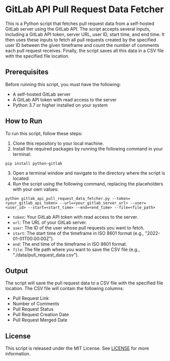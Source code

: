# GitLab API Pull Request Data Fetcher

This is a Python script that fetches pull request data from a self-hosted GitLab server using the GitLab API. The script accepts several inputs, including a GitLab API token, server URL, user ID, start time, and end time. It then uses these inputs to fetch all pull requests created by the specified user ID between the given timeframe and count the number of comments each pull request receives. Finally, the script saves all this data in a CSV file with the specified file location.

## Prerequisites

Before running this script, you must have the following:

- A self-hosted GitLab server
- A GitLab API token with read access to the server
- Python 3.7 or higher installed on your system

## How to Run

To run this script, follow these steps:

1. Clone this repository to your local machine.
2. Install the required packages by running the following command in your terminal:
```
pip install python-gitlab
```
3. Open a terminal window and navigate to the directory where the script is located.
4. Run the script using the following command, replacing the placeholders with your own values:
```
python gitlab_api_pull_request_data_fetcher.py --token=<your_gitlab_api_token> --url=<your_gitlab_server_url> --user=<user_id> --start=<start_time> --end=<end_time> --file=<file_path>
```

- `token`: Your GitLab API token with read access to the server.
- `url`: The URL of your GitLab server.
- `user`: The ID of the user whose pull requests you want to fetch.
- `start`: The start time of the timeframe in ISO 8601 format (e.g., "2022-01-01T00:00:00Z").
- `end`: The end time of the timeframe in ISO 8601 format.
- `file`: The file path where you want to save the CSV file (e.g., "./data/pull_request_data.csv").

## Output

The script will save the pull request data to a CSV file with the specified file location. The CSV file will contain the following columns:

- Pull Request Link
- Number of Comments
- Pull Request Status
- Pull Request Creation Date
- Pull Request Merged Date

## License

This script is released under the MIT License. See [LICENSE](LICENSE) for more information.